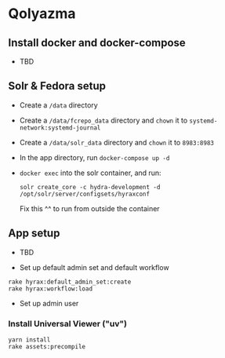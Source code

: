 # Qolyazma

## Install docker and docker-compose

* TBD

## Solr & Fedora setup

* Create a `/data` directory

* Create a `/data/fcrepo_data` directory and `chown` it to `systemd-network:systemd-journal`

* Create a `/data/solr_data` directory and `chown` it to `8983:8983`

* In the app directory, run `docker-compose up -d`

* `docker exec` into the solr container, and run:

  `solr create_core -c hydra-development -d /opt/solr/server/configsets/hyraxconf`
  
  Fix this ^^ to run from outside the container
  

## App setup

* TBD

* Set up default admin set and default workflow

```
rake hyrax:default_admin_set:create 
rake hyrax:workflow:load
```
* Set up admin user

### Install Universal Viewer ("uv")

```
yarn install
rake assets:precompile
```
